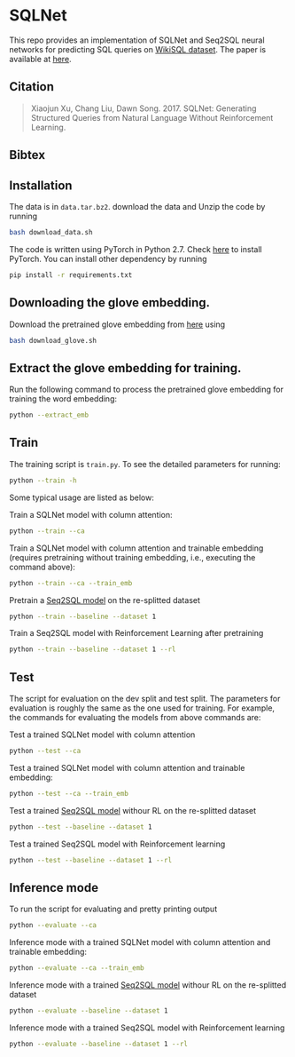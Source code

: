 # SQLNet

This repo provides an implementation of SQLNet and Seq2SQL neural networks for predicting SQL queries on [WikiSQL dataset](https://github.com/salesforce/WikiSQL). The paper is available at [here](https://arxiv.org/abs/1711.04436).

## Citation

> Xiaojun Xu, Chang Liu, Dawn Song. 2017. SQLNet: Generating Structured Queries from Natural Language Without Reinforcement Learning.

## Bibtex

## Installation
The data is in `data.tar.bz2`. download the data and Unzip the code by running
```bash
bash download_data.sh
```

The code is written using PyTorch in Python 2.7. Check [here](http://pytorch.org/) to install PyTorch. You can install other dependency by running 
```bash
pip install -r requirements.txt
```

## Downloading the glove embedding.
Download the pretrained glove embedding from [here](https://github.com/stanfordnlp/GloVe) using
```bash
bash download_glove.sh
```
## Extract the glove embedding for training.
Run the following command to process the pretrained glove embedding for training the word embedding:
```bash
python --extract_emb
```

## Train
The training script is `train.py`. To see the detailed parameters for running:
```bash
python --train -h
```

Some typical usage are listed as below:

Train a SQLNet model with column attention:
```bash
python --train --ca
```

Train a SQLNet model with column attention and trainable embedding (requires pretraining without training embedding, i.e., executing the command above):
```bash
python --train --ca --train_emb
```

Pretrain a [Seq2SQL model](https://arxiv.org/abs/1709.00103) on the re-splitted dataset
```bash
python --train --baseline --dataset 1
```

Train a Seq2SQL model with Reinforcement Learning after pretraining
```bash
python --train --baseline --dataset 1 --rl
```

## Test
The script for evaluation on the dev split and test split. The parameters for evaluation is roughly the same as the one used for training. For example, the commands for evaluating the models from above commands are:

Test a trained SQLNet model with column attention
```bash
python --test --ca
```

Test a trained SQLNet model with column attention and trainable embedding:
```bash
python --test --ca --train_emb
```

Test a trained [Seq2SQL model](https://arxiv.org/abs/1709.00103) withour RL on the re-splitted dataset
```bash
python --test --baseline --dataset 1
```

Test a trained Seq2SQL model with Reinforcement learning
```bash
python --test --baseline --dataset 1 --rl
```

## Inference mode
To run the script for evaluating and pretty printing output
```bash
python --evaluate --ca
```

Inference mode with a trained SQLNet model with column attention and trainable embedding:
```bash
python --evaluate --ca --train_emb
```

Inference mode with a trained [Seq2SQL model](https://arxiv.org/abs/1709.00103) withour RL on the re-splitted dataset
```bash
python --evaluate --baseline --dataset 1
```

Inference mode with a trained Seq2SQL model with Reinforcement learning
```bash
python --evaluate --baseline --dataset 1 --rl
```

